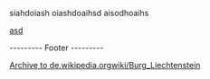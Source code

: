 siahdoiash oiashdoaihsd aisodhoaihs

[asd](https://de.wikipedia.org/wiki/Burg_Liechtenstein)



--------- Footer ---------

[Archive to de.wikipedia.orgwiki/Burg_Liechtenstein](/Archive/Links/https-de.wikipedia.org-wiki-Burg_Liechtenstein.pdf)